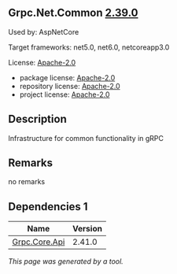 Grpc.Net.Common [2.39.0](https://www.nuget.org/packages/Grpc.Net.Common/2.39.0)
--------------------

Used by: AspNetCore

Target frameworks: net5.0, net6.0, netcoreapp3.0

License: [Apache-2.0](../../../../licenses/apache-2.0) 

- package license: [Apache-2.0](https://licenses.nuget.org/Apache-2.0) 
- repository license: [Apache-2.0](https://github.com/grpc/grpc-dotnet.git) 
- project license: [Apache-2.0](https://github.com/grpc/grpc-dotnet) 

Description
-----------
Infrastructure for common functionality in gRPC

Remarks
-----------
no remarks


Dependencies 1
-----------

|Name|Version|
|----------|:----|
|[Grpc.Core.Api](../../../../packages/nuget.org/grpc.core.api/2.41.0)|2.41.0|

*This page was generated by a tool.*